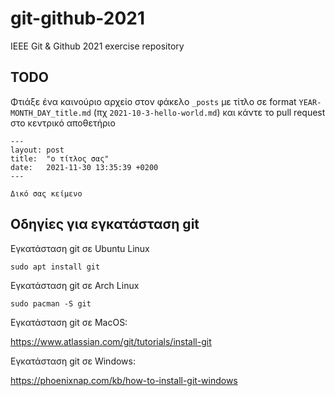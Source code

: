 # git-github-2021

IEEE Git & Github 2021 exercise repository

## TODO

Φτιάξε ένα καινούριο αρχείο στον φάκελο `_posts` με τίτλο σε format `YEAR-MONTH_DAY_title.md` (πχ `2021-10-3-hello-world.md`) και κάντε το pull request στο κεντρικό αποθετήριο

```
---
layout: post
title:  "ο τίτλος σας"
date:   2021-11-30 13:35:39 +0200
---

Δικό σας κείμενο
```

## Οδηγίες για εγκατάσταση git

Εγκατάσταση git σε Ubuntu Linux

`sudo apt install git`

Εγκατάσταση git σε Arch Linux

`sudo pacman -S git`

Εγκατάσταση git σε MacOS:

https://www.atlassian.com/git/tutorials/install-git


Εγκατάσταση git σε Windows:

https://phoenixnap.com/kb/how-to-install-git-windows
